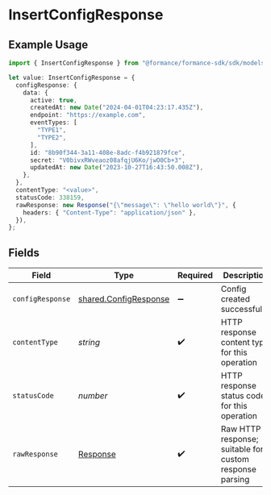 # InsertConfigResponse

## Example Usage

```typescript
import { InsertConfigResponse } from "@formance/formance-sdk/sdk/models/operations";

let value: InsertConfigResponse = {
  configResponse: {
    data: {
      active: true,
      createdAt: new Date("2024-04-01T04:23:17.435Z"),
      endpoint: "https://example.com",
      eventTypes: [
        "TYPE1",
        "TYPE2",
      ],
      id: "8b90f344-3a11-408e-8adc-f4b921879fce",
      secret: "V0bivxRWveaoz08afqjU6Ko/jwO0Cb+3",
      updatedAt: new Date("2023-10-27T16:43:50.008Z"),
    },
  },
  contentType: "<value>",
  statusCode: 338159,
  rawResponse: new Response("{\"message\": \"hello world\"}", {
    headers: { "Content-Type": "application/json" },
  }),
};
```

## Fields

| Field                                                                 | Type                                                                  | Required                                                              | Description                                                           |
| --------------------------------------------------------------------- | --------------------------------------------------------------------- | --------------------------------------------------------------------- | --------------------------------------------------------------------- |
| `configResponse`                                                      | [shared.ConfigResponse](../../../sdk/models/shared/configresponse.md) | :heavy_minus_sign:                                                    | Config created successfully.                                          |
| `contentType`                                                         | *string*                                                              | :heavy_check_mark:                                                    | HTTP response content type for this operation                         |
| `statusCode`                                                          | *number*                                                              | :heavy_check_mark:                                                    | HTTP response status code for this operation                          |
| `rawResponse`                                                         | [Response](https://developer.mozilla.org/en-US/docs/Web/API/Response) | :heavy_check_mark:                                                    | Raw HTTP response; suitable for custom response parsing               |